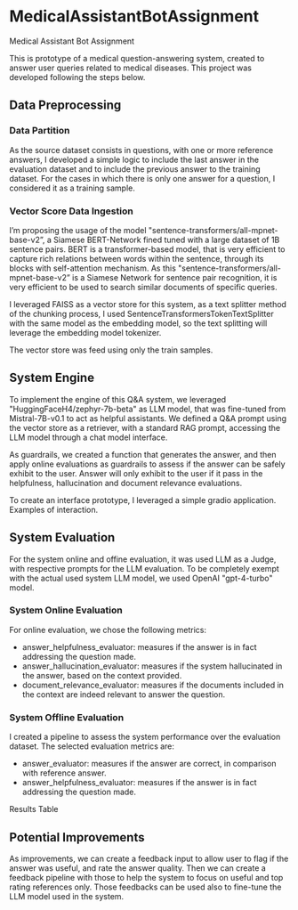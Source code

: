 # MedicalAssistantBotAssignment
Medical  Assistant Bot Assignment


This is prototype of a medical question-answering system, created to answer user queries related to medical diseases. This project was developed following the steps below.

## Data Preprocessing

### Data Partition

As the source dataset consists in questions, with one or more reference answers, I developed a simple logic to include the last answer in the evaluation dataset and to include the previous answer to the training dataset. For the cases in which there is only one answer for a question, I considered it as a training sample.

### Vector Score Data Ingestion

I’m proposing the usage of the model "sentence-transformers/all-mpnet-base-v2”, a Siamese BERT-Network fined tuned with a large dataset of 1B sentence pairs. BERT is a transformer-based model, that is very efficient to capture rich relations between words within the sentence, through its blocks with self-attention mechanism. As this "sentence-transformers/all-mpnet-base-v2” is a Siamese Network for sentence pair recognition, it is very efficient to be used to search similar documents of specific queries.

I leveraged FAISS as a vector store for this system, as a text splitter method of the chunking process, I used SentenceTransformersTokenTextSplitter with the same model as the embedding model, so the text splitting will leverage the embedding model tokenizer.

The vector store was feed using only the train samples.

## System Engine

To implement the engine of this Q&A system, we leveraged "HuggingFaceH4/zephyr-7b-beta" as LLM model, that was fine-tuned from Mistral-7B-v0.1 to act as helpful assistants.
We defined a Q&A prompt using the vector store as a retriever, with a standard RAG prompt, accessing the LLM model through a chat model interface.

As guardrails, we created a function that generates the answer, and then apply online evaluations as guardrails to assess if the answer can be safely exhibit to the user. Answer will only exhibit to the user if it pass in the helpfulness, hallucination and document relevance evaluations.

To create an interface prototype, I leveraged a simple gradio application.
Examples of interaction.

## System Evaluation

For the system online and offine evaluation, it was used LLM as a Judge, with respective prompts for the LLM evaluation.
To be completely exempt with the actual used system LLM model, we used OpenAI "gpt-4-turbo" model.

### System Online Evaluation

For online evaluation, we chose the following metrics:
* answer_helpfulness_evaluator: measures if the answer is in fact addressing the question made.
* answer_hallucination_evaluator: measures if the system hallucinated in the answer, based on the context provided.
* document_relevance_evaluator: measures if the documents included in the context are indeed relevant to answer the question.

### System Offline Evaluation

I created a pipeline to assess the system performance over the evaluation dataset. The selected evaluation metrics are:
* answer_evaluator: measures if the answer are correct, in comparison with reference answer.
* answer_helpfulness_evaluator: measures if the answer is in fact addressing the question made.

Results Table

## Potential Improvements

As improvements, we can create a feedback input to allow user to flag if the answer was useful, and rate the answer quality. Then we can create a feedback pipeline with those to help the system to focus on useful and top rating references only. Those feedbacks can be used also to fine-tune the LLM model used in the system.
